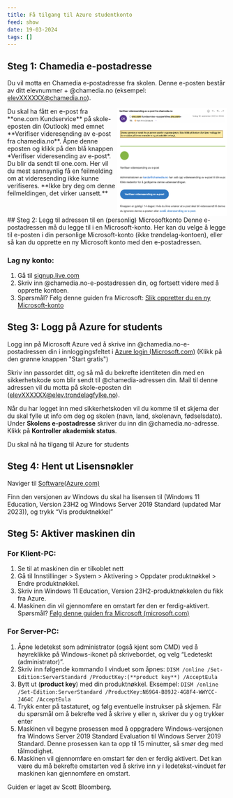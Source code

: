 ```yaml
---
title: Få tilgang til Azure studentkonto
feed: show
date: 19-03-2024
tags: []
---
```

## Steg 1: Chamedia e-postadresse
Du vil motta en Chamedia e-postadresse fra skolen. Denne e-posten består av ditt elevnummer + @chamedia.no (eksempel: elevXXXXXX@chamedia.no).

<img src="/assets/img/nettverkslab/onecomforward.png" style="float:right;width:50%">
Du skal ha fått en e-post fra **one.com Kundservice** på skole-eposten din (Outlook) med emnet **Verifiser videresending av e-post fra chamedia.no**. Åpne denne eposten og klikk på den blå knappen *Verifiser videresending av e-post*. Du blir da sendt til one.com. Her vil du mest sannsynlig få en feilmelding om at videresending ikke kunne verifiseres. **Ikke bry deg om denne feilmeldingen, det virker uansett.**

<div style="clear:both"></div>
## Steg 2: Legg til adressen til en (personlig) Microsoftkonto
Denne e-postadressen må du legge til i en Microsoft-konto. Her kan du velge å legge til e-posten i din personlige Microsoft-konto (ikke trøndelag-kontoen), eller så kan du opprette en ny Microsoft konto med den e-postadressen.

### Lag ny konto:
1. Gå til [signup.live.com](https://signup.live.com)
2. Skriv inn @chamedia.no-e-postadressen din, og fortsett videre med å opprette kontoen. 
4. Spørsmål? Følg denne guiden fra Microsoft: [Slik oppretter du en ny Microsoft-konto](https://support.microsoft.com/nb-no/account-billing/slik-oppretter-du-en-ny-microsoft-konto-a84675c3-3e9e-17cf-2911-3d56b15c0aaf)


## Steg 3: Logg på Azure for students
Logg inn på Microsoft Azure ved å skrive inn @chamedia.no-e-postadressen din i innloggingsfeltet i [Azure login (Microsoft.com)](https://azure.microsoft.com/nb-no/free/students) (Klikk på den grønne knappen "Start gratis")

Skriv inn passordet ditt, og så må du bekrefte identiteten din med en sikkerhetskode som blir sendt til @chamedia-adressen din. Mail til denne adressen vil du motta på skole-eposten din (elevXXXXXX@elev.trondelagfylke.no).

Når du har logget inn med sikkerhetskoden vil du komme til et skjema der du skal fylle ut info om deg og skolen (navn, land, skolenavn, fødselsdato). Under **Skolens e-postadresse** skriver du inn din @chamedia.no-adresse. Klikk på **Kontroller akademisk status**.

Du skal nå ha tilgang til Azure for students

## Steg 4: Hent ut Lisensnøkler
Naviger til [Software(Azure.com)](https://portal.azure.com/#view/Microsoft_Azure_Education/EducationMenuBlade/~/software)

Finn den versjonen av Windows du skal ha lisensen til (Windows 11 Education, Version 23H2 og Windows Server 2019 Standard (updated Mar 2023)), og trykk “Vis produktnøkkel”

## Steg 5: Aktiver maskinen din

### For Klient-PC:

1. Se til at maskinen din er tilkoblet nett
2. Gå til Innstillinger > System > Aktivering > Oppdater produktnøkkel > Endre produktnøkkel.
3. Skriv inn Windows 11 Education, Version 23H2-produktnøkkelen du fikk fra Azure.
4. Maskinen din vil gjennomføre en omstart før den er ferdig-aktivert. 
Spørsmål? [Følg denne guiden fra Microsoft (microsoft.com)](https://support.microsoft.com/nb-no/windows/aktivere-windows-c39005d4-95ee-b91e-b399-2820fda32227)

### For Server-PC:
1. Åpne ledetekst som administrator (også kjent som CMD) ved å høyreklikke på Windows-ikonet på skrivebordet, og velg “Ledeteskt (administrator)”.
2. Skriv inn følgende kommando I vinduet som åpnes: 
	`DISM /online /Set-Edition:ServerStandard /ProductKey:(**product key**) /AcceptEula`
4. Bytt ut (**product key**) med din produktnøkkel. 
	Eksempel: `DISM /online /Set-Edition:ServerStandard /ProductKey:N69G4-B89J2-4G8F4-WWYCC-J464C /AcceptEula`
6. Trykk enter på tastaturet, og følg eventuelle instrukser på skjemen. Får du spørsmål om å bekrefte ved å skrive y eller n, skriver du y og trykker enter
7. Maskinen vil begyne prosessen med å oppgradere Windows-versjonen fra Windows Server 2019 Standard Evaluation til Windows Server 2019 Standard. Denne prosessen kan ta opp til 15 minutter, så smør deg med tålmodighet.
8. Maskinen vil gjennomføre en omstart før den er ferdig aktivert. Det kan være du må bekrefte omstarten ved å skrive inn y i ledetekst-vinduet før maskinen kan gjennomføre en omstart.


Guiden er laget av Scott Bloomberg.